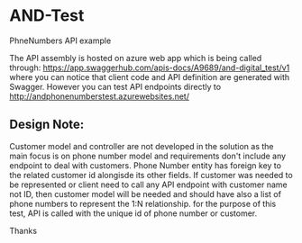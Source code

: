 # AND-Test
PhneNumbers API example

The API assembly is hosted on azure web app which is being called through:
https://app.swaggerhub.com/apis-docs/A9689/and-digital_test/v1 where you can notice that client code and API definition are generated with Swagger. However you can test API endpoints directly to http://andphonenumberstest.azurewebsites.net/

## Design Note:
Customer model and controller are not developed in the solution as the main focus is on phone number model and requirements don't include any endpoint to deal with customers. Phone Number entity has foreign key to the related customer id alongisde its other fields. If customer was needed to be represented or client need to call any API endpoint with customer name not ID, then customer model will be needed and should have also a list of phone numbers to represent the 1:N relationship. for the purpose of this test, API is called with the unique id of phone number or customer.

Thanks




